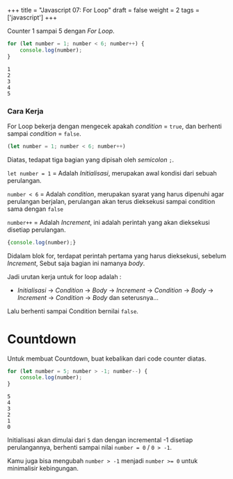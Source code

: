 +++
title = "Javascript 07: For Loop"
draft = false
weight = 2
tags = ['javascript']
+++

Counter 1 sampai 5 dengan *For Loop*.
```js
for (let number = 1; number < 6; number++) {
    console.log(number);
}
```
```plain
1
2
3
4
5
```

### Cara Kerja

For Loop bekerja dengan mengecek apakah *condition* = `true`, dan berhenti sampai *condition* = `false`.

```js
(let number = 1; number < 6; number++)
```
Diatas, tedapat tiga bagian yang dipisah oleh *semicolon* `;`.

`let number = 1` = Adalah *Initialisasi*, merupakan awal kondisi dari sebuah perulangan.

`number < 6` = Adalah *condition*, merupakan syarat yang harus dipenuhi agar perulangan berjalan, perulangan akan terus dieksekusi sampai condition sama dengan `false`

`number++` = Adalah *Increment*, ini adalah perintah yang akan dieksekusi disetiap perulangan.


```js
{console.log(number);}
```

Didalam blok for, terdapat perintah pertama yang harus dieksekusi, sebelum *Increment*, Sebut saja bagian ini namanya *body*.

Jadi urutan kerja untuk for loop adalah :
- *Initialisasi* -> *Condition* -> *Body* -> *Increment* -> *Condition* -> *Body* -> *Increment* -> *Condition* -> *Body* dan seterusnya...

Lalu berhenti sampai Condition bernilai `false`.

# Countdown

Untuk membuat Countdown, buat kebalikan dari code counter diatas.

```js
for (let number = 5; number > -1; number--) {
    console.log(number);
}
```
```plain
5
4
3
2
1
0
```
Initialisasi akan dimulai dari `5` dan dengan incremental -1 disetiap perulangannya, berhenti sampai nilai `number = 0` / `0 > -1`.

Kamu juga bisa mengubah `number > -1` menjadi `number >= 0` untuk minimalisir kebingungan.
